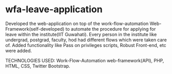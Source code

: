 # wfa-leave-application

Developed the web-application on top of the work-flow-automation Web-Framework(self-developed) to automate the procedure for applying for leave within the institute(IIT Guwahati). Every person in the institute like undergrad, postgrad, faculty, hod had different flows which were taken care of. Added functionality like Pass on privileges scripts, Robust Front-end, etc were added.

TECHNOLOGIES USED: Work-Flow-Automation web-framework(API), PHP, HTML, CSS, Twitter Bootstrap.
